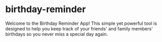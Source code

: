# birthday-reminder


Welcome to the Birthday Reminder App! This simple yet powerful tool is designed to help you keep track of your friends' and family members' birthdays so you never miss a special day again.